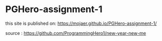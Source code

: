 # PGHero-assignment-1

this site is published on: https://mojaer.github.io/PGHero-assignment-1/

source : https://github.com/ProgrammingHero1/new-year-new-me
